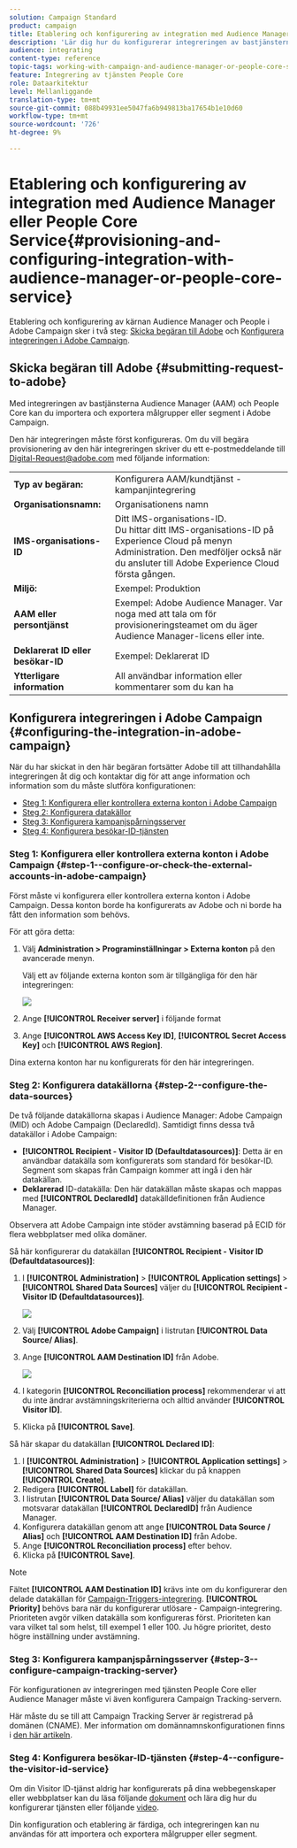 ```yaml
---
solution: Campaign Standard
product: campaign
title: Etablering och konfigurering av integration med Audience Manager eller People Core Service
description: 'Lär dig hur du konfigurerar integreringen av bastjänsterna mellan Audience Manager och människor för att börja dela målgrupper eller segment med olika Adobe Experience Cloud-lösningar. '
audience: integrating
content-type: reference
topic-tags: working-with-campaign-and-audience-manager-or-people-core-service
feature: Integrering av tjänsten People Core
role: Dataarkitektur
level: Mellanliggande
translation-type: tm+mt
source-git-commit: 088b49931ee5047fa6b949813ba17654b1e10d60
workflow-type: tm+mt
source-wordcount: '726'
ht-degree: 9%

---
```



# Etablering och konfigurering av integration med Audience Manager eller People Core Service{#provisioning-and-configuring-integration-with-audience-manager-or-people-core-service}

Etablering och konfigurering av kärnan Audience Manager och People i Adobe Campaign sker i två steg: [Skicka begäran till Adobe](#submitting-request-to-adobe) och [Konfigurera integreringen i Adobe Campaign](#configuring-the-integration-in-adobe-campaign).

## Skicka begäran till Adobe {#submitting-request-to-adobe}

Med integreringen av bastjänsterna Audience Manager (AAM) och People Core kan du importera och exportera målgrupper eller segment i Adobe Campaign.

Den här integreringen måste först konfigureras. Om du vill begära provisionering av den här integreringen skriver du ett e-postmeddelande till [Digital-Request@adobe.com](mailto:Digital-Request@adobe.com) med följande information:

<table> 
 <tbody> 
  <tr> 
   <td> <strong>Typ av begäran:</strong><br /> </td> 
   <td> Konfigurera AAM/kundtjänst - kampanjintegrering </td> 
  </tr> 
  <tr> 
   <td> <strong>Organisationsnamn:</strong><br /> </td> 
   <td> Organisationens namn </td> 
  </tr> 
  <tr> 
   <td> <strong>IMS-organisations-ID</strong><br /> </td> 
   <td> Ditt IMS-organisations-ID. <br> Du hittar ditt IMS-organisations-ID på Experience Cloud på menyn Administration. Den medföljer också när du ansluter till Adobe Experience Cloud första gången. </td> 
  </tr> 
  <tr> 
   <td> <strong>Miljö:</strong><br /> </td> 
   <td> Exempel: Produktion </td> 
  </tr> 
  <tr> 
   <td> <strong>AAM eller persontjänst</strong><br /> </td> 
   <td> Exempel: Adobe Audience Manager. Var noga med att tala om för provisioneringsteamet om du äger Audience Manager-licens eller inte.</td> 
  </tr> 
  <tr> 
   <td> <strong>Deklarerat ID eller besökar-ID</strong><br /> </td> 
   <td> Exempel: Deklarerat ID </td> 
  </tr> 
  <tr> 
   <td> <strong>Ytterligare information</strong><br /> </td> 
   <td> All användbar information eller kommentarer som du kan ha </td> 
  </tr> 
 </tbody> 
</table>

## Konfigurera integreringen i Adobe Campaign {#configuring-the-integration-in-adobe-campaign}

När du har skickat in den här begäran fortsätter Adobe till att tillhandahålla integreringen åt dig och kontaktar dig för att ange information och information som du måste slutföra konfigurationen:

* [Steg 1: Konfigurera eller kontrollera externa konton i Adobe Campaign](#step-1--configure-or-check-the-external-accounts-in-adobe-campaign)
* [Steg 2: Konfigurera datakällor](#step-2--configure-the-data-sources)
* [Steg 3: Konfigurera kampanjspårningsserver](#step-3--configure-campaign-tracking-server)
* [Steg 4: Konfigurera besökar-ID-tjänsten](#step-4--configure-the-visitor-id-service)

### Steg 1: Konfigurera eller kontrollera externa konton i Adobe Campaign {#step-1--configure-or-check-the-external-accounts-in-adobe-campaign}

Först måste vi konfigurera eller kontrollera externa konton i Adobe Campaign. Dessa konton borde ha konfigurerats av Adobe och ni borde ha fått den information som behövs.

För att göra detta:

1. Välj **Administration > Programinställningar > Externa konton** på den avancerade menyn.

   Välj ett av följande externa konton som är tillgängliga för den här integreringen:

   ![](assets/integration_aam_1.png)

1. Ange **[!UICONTROL Receiver server]** i följande format
1. Ange **[!UICONTROL AWS Access Key ID]**, **[!UICONTROL Secret Access Key]** och **[!UICONTROL AWS Region]**.

Dina externa konton har nu konfigurerats för den här integreringen.

### Steg 2: Konfigurera datakällorna {#step-2--configure-the-data-sources}

De två följande datakällorna skapas i Audience Manager: Adobe Campaign (MID) och Adobe Campaign (DeclaredId). Samtidigt finns dessa två datakällor i Adobe Campaign:

* **[!UICONTROL Recipient - Visitor ID (Defaultdatasources)]**: Detta är en användbar datakälla som konfigurerats som standard för besökar-ID. Segment som skapas från Campaign kommer att ingå i den här datakällan.
* **Deklarerad** ID-datakälla: Den här datakällan måste skapas och mappas med  **[!UICONTROL DeclaredId]** datakälldefinitionen från Audience Manager.

Observera att Adobe Campaign inte stöder avstämning baserad på ECID för flera webbplatser med olika domäner.

Så här konfigurerar du datakällan **[!UICONTROL Recipient - Visitor ID (Defaultdatasources)]**:

1. I **[!UICONTROL Administration]** > **[!UICONTROL Application settings]** > **[!UICONTROL Shared Data Sources]** väljer du **[!UICONTROL Recipient - Visitor ID (Defaultdatasources)]**.

   ![](assets/integration_aam_2.png)

1. Välj **[!UICONTROL Adobe Campaign]** i listrutan **[!UICONTROL Data Source/ Alias]**.
1. Ange **[!UICONTROL AAM Destination ID]** från Adobe.

   ![](assets/integration_aam_3.png)

1. I kategorin **[!UICONTROL Reconciliation process]** rekommenderar vi att du inte ändrar avstämningskriterierna och alltid använder **[!UICONTROL Visitor ID]**.
1. Klicka på **[!UICONTROL Save]**.

Så här skapar du datakällan **[!UICONTROL Declared ID]**:

1. I **[!UICONTROL Administration]** > **[!UICONTROL Application settings]** > **[!UICONTROL Shared Data Sources]** klickar du på knappen **[!UICONTROL Create]**.
1. Redigera **[!UICONTROL Label]** för datakällan.
1. I listrutan **[!UICONTROL Data Source/ Alias]** väljer du datakällan som motsvarar datakällan **[!UICONTROL DeclaredID]** från Audience Manager.
1. Konfigurera datakällan genom att ange **[!UICONTROL Data Source / Alias]** och **[!UICONTROL AAM Destination ID]** från Adobe.
1. Ange **[!UICONTROL Reconciliation process]** efter behov.
1. Klicka på **[!UICONTROL Save]**.

>[!NOTE]
>
>Fältet **[!UICONTROL AAM Destination ID]** krävs inte om du konfigurerar den delade datakällan för [Campaign-Triggers-integrering](../../integrating/using/configuring-triggers-in-experience-cloud.md). **[!UICONTROL Priority]** behövs bara när du konfigurerar utlösare - Campaign-integrering. Prioriteten avgör vilken datakälla som konfigureras först. Prioriteten kan vara vilket tal som helst, till exempel 1 eller 100. Ju högre prioritet, desto högre inställning under avstämning.

### Steg 3: Konfigurera kampanjspårningsserver {#step-3--configure-campaign-tracking-server}

För konfigurationen av integreringen med tjänsten People Core eller Audience Manager måste vi även konfigurera Campaign Tracking-servern.

Här måste du se till att Campaign Tracking Server är registrerad på domänen (CNAME). Mer information om domännamnskonfigurationen finns i [den här artikeln](https://helpx.adobe.com/se/campaign/kb/domain-name-delegation.html).

### Steg 4: Konfigurera besökar-ID-tjänsten {#step-4--configure-the-visitor-id-service}

Om din Visitor ID-tjänst aldrig har konfigurerats på dina webbegenskaper eller webbplatser kan du läsa följande [dokument](https://docs.adobe.com/content/help/en/id-service/using/implementation/setup-aam-analytics.html) och lära dig hur du konfigurerar tjänsten eller följande [video](https://helpx.adobe.com/marketing-cloud/how-to/email-marketing.html#step-two).

Din konfiguration och etablering är färdiga, och integreringen kan nu användas för att importera och exportera målgrupper eller segment.
